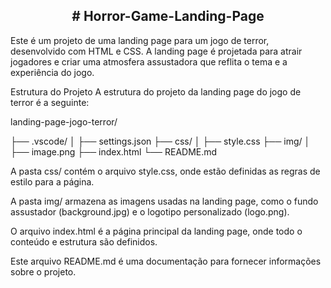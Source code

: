 <h2 align="center">
  # Horror-Game-Landing-Page
  </h2>
Este é um projeto de uma landing page para um jogo de terror, desenvolvido com HTML e CSS. A landing page é projetada para atrair jogadores e criar uma atmosfera assustadora que reflita o tema e a experiência do jogo.

Estrutura do Projeto
A estrutura do projeto da landing page do jogo de terror é a seguinte:
  
  landing-page-jogo-terror/

├── .vscode/
│   ├── settings.json
├── css/
│   ├── style.css
├── img/
│   ├── image.png
├── index.html
└── README.md

<p>
A pasta css/ contém o arquivo style.css, onde estão definidas as regras de estilo para a página.
  
A pasta img/ armazena as imagens usadas na landing page, como o fundo assustador (background.jpg) e o logotipo personalizado (logo.png).
  
O arquivo index.html é a página principal da landing page, onde todo o conteúdo e estrutura são definidos.
  
Este arquivo README.md é uma documentação para fornecer informações sobre o projeto.
<p/>
